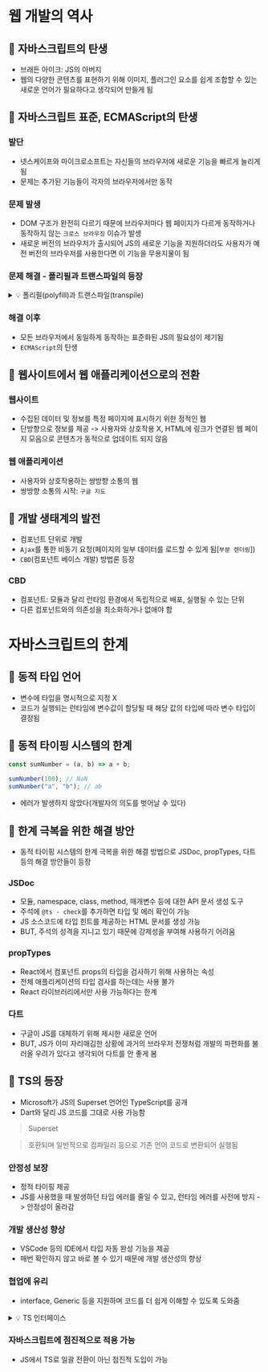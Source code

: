 # 웹 개발의 역사

## 📝 자바스크립트의 탄생

- 브래든 아이크: JS의 아버지
- 웹의 다양한 콘텐츠를 표현하기 위해 이미지, 플러그인 요소를 쉽게 조합할 수 있는 새로운 언어가 필요하다고 생각되어 만들게 됨

## 📝 자바스크립트 표준, ECMAScript의 탄생

### 발단

- 넷스케이프와 마이크로소프트는 자신들의 브라우저에 새로운 기능을 빠르게 늘리게 됨
- 문제는 추가된 기능들이 각자의 브라우저에서만 동작

### 문제 발생

- DOM 구조가 완전히 다르기 때문에 브라우저마다 웹 페이지가 다르게 동작하거나 동작하지 않는 `크로스 브라우징` 이슈가 발생
- 새로운 버전의 브라우저가 출시되어 JS의 새로운 기능을 지원하더라도 사용자가 예전 버전의 브라우저를 사용한다면 이 기능을 무용지물이 됨

### 문제 해결 - 폴리필과 트랜스파일의 등장

<details>
    <summary>💡 폴리필(polyfill)과 트랜스파일(transpile)</summary>

- Polyfill(ex. core.js, polyfill.io): 브라우저가 지원하지 않는 코드를 브라우저에서 사용할 수 있도록 변환한 코드 조각이나 플러그인
- Transpile(ex. Babel): 최신 버전의 코드를 예전 버전의 코드로 변환하는 과정

</details>

### 해결 이후

- 모든 브라우저에서 동일하게 동작하는 표준화된 JS의 필요성이 제기됨
- `ECMAScript`의 탄생

## 📝 웹사이트에서 웹 애플리케이션으로의 전환

### 웹사이트

- 수집된 데이터 및 정보를 특정 페이지에 표시하기 위한 정적인 웹
- 단방향으로 정보를 제공 -> 사용자와 상호작용 X, HTML에 링크가 연결된 웹 페이지 모음으로 콘텐츠가 동적으로 업데이트 되지 않음

### 웹 애플리케이션

- 사용자와 상호작용하는 쌍방향 소통의 웹
- 쌍방향 소통의 시작: `구글 지도`

## 📝 개발 생태계의 발전

- 컴포넌트 단위로 개발
- `Ajax`를 통한 비동기 요청(페이지의 일부 데이터를 로드할 수 있게 됨[`부분 렌더링`])
- `CBD`(컴포넌트 베이스 개발) 방법론 등장

### CBD

- 컴포넌트: 모듈과 달리 런타임 환경에서 독립적으로 배포, 실행될 수 있는 단위
- 다른 컴포넌트와의 의존성을 최소화하거나 없애야 함

# 자바스크립트의 한계

## 📝 동적 타입 언어

- 변수에 타입을 명시적으로 지정 X
- 코드가 실행되는 런타임에 변수값이 할당될 때 해당 값의 타입에 따라 변수 타입이 결정됨

## 📝 동적 타이핑 시스템의 한계

```ts
const sumNumber = (a, b) => a + b;

sumNumber(100); // NaN
sumNumber("a", "b"); // ab
```

- 에러가 발생하지 않았다(개발자의 의도를 벗어날 수 있다)

## 📝 한계 극복을 위한 해결 방안

- 동적 타이핑 시스템의 한계 극복을 위한 해결 방법으로 JSDoc, propTypes, 다트 등의 해결 방안들이 등장

### JSDoc

- 모듈, namespace, class, method, 매개변수 등에 대한 API 문서 생성 도구
- 주석에 `@ts - check`를 추가하면 타입 및 에러 확인이 가능
- JS 소스코드에 타입 힌트를 제공하는 HTML 문서를 생성 가능
- BUT, 주석의 성격을 지니고 있기 때문에 강제성을 부여해 사용하기 어려움

### propTypes

- React에서 컴포넌트 props의 타입을 검사하기 위해 사용하는 속성
- 전체 애플리케이션의 타입 검사를 하는데는 사용 불가
- React 라이브러리에서만 사용 가능하다는 한계

### 다트

- 구글이 JS를 대체하기 위해 제시한 새로운 언어
- BUT, JS가 이미 자리매김한 상황에 과거의 브라우저 전쟁처럼 개발의 파편화를 불러올 우려가 있다고 생각되어 다트를 안 좋게 봄

## 📝 TS의 등장

- Microsoft가 JS의 Superset 언어인 TypeScript를 공개
- Dart와 달리 JS 코드를 그대로 사용 가능함

> Superset

> 호환되며 일반적으로 컴파일러 등으로 기존 언어 코드로 변환되어 실행됨

### 안정성 보장

- 정적 타이핑 제공
- JS를 사용했을 때 발생하던 타입 에러를 줄일 수 있고, 런타임 에러를 사전에 방지 -> 안정성이 올라감

### 개발 생산성 향상

- VSCode 등의 IDE에서 타입 자동 완성 기능을 제공
- 매번 확인하지 않고 바로 볼 수 있기 때문에 개발 생산성의 향상

### 협업에 유리

- interface, Generic 등을 지원하며 코드를 더 쉽게 이해할 수 있도록 도와줌

<details>
    <summary>💡 TS 인터페이스</summary>

- 객체 구조를 정의하는 역할. 특정 객체가 가져야 하는 속성과 메서드의 집합을 인터페이스로 정의해서 객체가 그 구조를 따르게 함

</details>

### 자바스크립트에 점진적으로 적용 가능

- JS에서 TS로 일괄 전환이 아닌 점진적 도입이 가능

